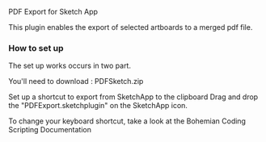 PDF Export for Sketch App

This plugin enables the export of selected artboards to a merged pdf file.

### How to set up
The set up works occurs in two part.

You'll need to download : PDFSketch.zip

Set up a shortcut to export from SketchApp to the clipboard
Drag and drop the "PDFExport.sketchplugin" on the SketchApp icon.

To change your keyboard shortcut, take a look at the Bohemian Coding Scripting Documentation
